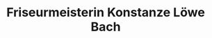 ---
title: "Friseurmeisterin Konstanze Löwe Bach"
url: /insel-hiddensee/friseurmeisterin-konstanze-loewe-bach/
shop: Friseur
---